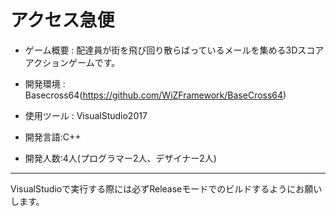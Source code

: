 # アクセス急便
* ゲーム概要 : 配達員が街を飛び回り散らばっているメールを集める3Dスコアアクションゲームです。

* 開発環境 : Basecross64(https://github.com/WiZFramework/BaseCross64)

* 使用ツール : VisualStudio2017

* 開発言語:C++

* 開発人数:4人(プログラマー2人、デザイナー2人)
-------------------------------------------------------------------------------------------
VisualStudioで実行する際には必ずReleaseモードでのビルドするようにお願いします。
